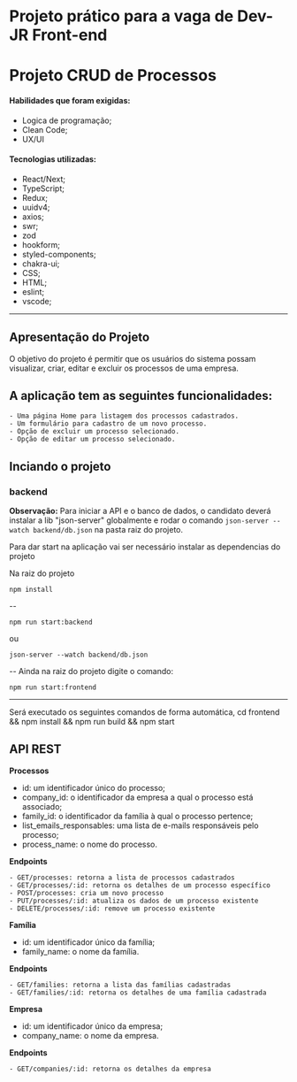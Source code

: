 # Projeto prático para a vaga de Dev-JR Front-end

# Projeto CRUD de Processos

#### Habilidades que foram exigidas:

  - Logica de programação;
  - Clean Code;
  - UX/UI

#### Tecnologias utilizadas:

  - React/Next;
  - TypeScript;
  - Redux;
  - uuidv4;
  - axios;
  - swr;
  - zod
  - hookform;
  - styled-components;
  - chakra-ui;
  - CSS;
  - HTML;
  - eslint;
  - vscode;

---

## Apresentação do Projeto

O objetivo do projeto é permitir que os usuários do sistema possam visualizar, criar, editar e excluir os processos de uma empresa.

## A aplicação tem as seguintes funcionalidades:

    - Uma página Home para listagem dos processos cadastrados.
    - Um formulário para cadastro de um novo processo.
    - Opção de excluir um processo selecionado.
    - Opção de editar um processo selecionado.


## Inciando o projeto

### backend

**Observação:** Para iniciar a API e o banco de dados, o candidato deverá instalar a lib "json-server" globalmente e rodar o comando `json-server --watch backend/db.json` na pasta raiz do projeto. 


Para dar start na aplicação vai ser necessário instalar as dependencias do projeto

Na raiz do projeto

    npm install

--

    npm run start:backend

ou 

    json-server --watch backend/db.json
    
--
Ainda na raiz do projeto digite o comando:

    npm run start:frontend
   
---
Será executado os seguintes comandos de forma automática, cd frontend && npm install && npm run build && npm start



## API REST

**Processos**

- id: um identificador único do processo;
- company_id: o identificador da empresa a qual o processo está associado;
- family_id: o identificador da família à qual o processo pertence;
- list_emails_responsables: uma lista de e-mails responsáveis pelo processo;
- process_name: o nome do processo.

**Endpoints**

    - GET/processes: retorna a lista de processos cadastrados
    - GET/processes/:id: retorna os detalhes de um processo específico
    - POST/processes: cria um novo processo
    - PUT/processes/:id: atualiza os dados de um processo existente
    - DELETE/processes/:id: remove um processo existente

**Família**

- id: um identificador único da família;
- family_name: o nome da família.

**Endpoints**

    - GET/families: retorna a lista das famílias cadastradas
    - GET/families/:id: retorna os detalhes de uma família cadastrada

**Empresa**

- id: um identificador único da empresa;
- company_name: o nome da empresa.

**Endpoints**

    - GET/companies/:id: retorna os detalhes da empresa


